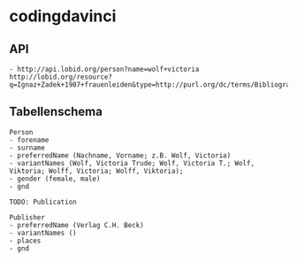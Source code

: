 codingdavinci
=============

## API ##
    - http://api.lobid.org/person?name=wolf+victoria
    http://lobid.org/resource?q=Ignaz+Zadek+1907+frauenleiden&type=http://purl.org/dc/terms/BibliographicResource

## Tabellenschema ##

    Person
    - forename
    - surname
    - preferredName (Nachname, Vorname; z.B. Wolf, Victoria)
    - variantNames (Wolf, Victoria Trude; Wolf, Victoria T.; Wolf, Viktoria; Wolff, Victoria; Wolff, Viktoria);
    - gender (female, male)
    - gnd

    TODO: Publication

    Publisher
    - preferredName (Verlag C.H. Beck)
    - variantNames ()
    - places
    - gnd
